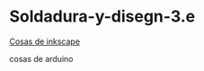 # Soldadura-y-disegn-3.e

[Cosas de inkscape](https://github.com/Wesley3455/Soldadura-y-disegn-3.e/blob/main/inkscape.md#documentaci%C3%B3n-inkscape)


cosas de arduino
